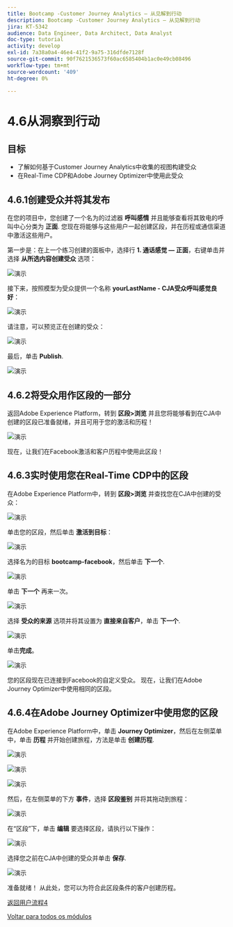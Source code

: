 ```yaml
---
title: Bootcamp -Customer Journey Analytics — 从见解到行动
description: Bootcamp -Customer Journey Analytics — 从见解到行动
jira: KT-5342
audience: Data Engineer, Data Architect, Data Analyst
doc-type: tutorial
activity: develop
exl-id: 7a38a0a4-46e4-41f2-9a75-316dfde7128f
source-git-commit: 90f7621536573f60ac6585404b1ac0e49cb08496
workflow-type: tm+mt
source-wordcount: '409'
ht-degree: 0%

---
```


# 4.6从洞察到行动

## 目标

- 了解如何基于Customer Journey Analytics中收集的视图构建受众
- 在Real-Time CDP和Adobe Journey Optimizer中使用此受众

## 4.6.1创建受众并将其发布

在您的项目中，您创建了一个名为的过滤器 **呼叫感情** 并且能够查看将其致电的呼叫中心分类为 **正面**. 您现在将能够与这些用户一起创建区段，并在历程或通信渠道中激活这些用户。

第一步是：在上一个练习创建的面板中，选择行 **1. 通话感觉 — 正面**，右键单击并选择 **从所选内容创建受众** 选项：

![演示](./images/aud1.png)

接下来，按照模型为受众提供一个名称 **yourLastName - CJA受众呼叫感觉良好**：

![演示](./images/aud2.png)

请注意，可以预览正在创建的受众：

![演示](./images/aud3.png)

最后，单击 **Publish**.

![演示](./images/aud4.png)

## 4.6.2将受众用作区段的一部分

返回Adobe Experience Platform，转到 **区段>浏览** 并且您将能够看到在CJA中创建的区段已准备就绪，并且可用于您的激活和历程！

![演示](./images/aud5.png)

现在，让我们在Facebook激活和客户历程中使用此区段！

## 4.6.3实时使用您在Real-Time CDP中的区段

在Adobe Experience Platform中，转到 **区段>浏览** 并查找您在CJA中创建的受众：

![演示](./images/aud6.png)

单击您的区段，然后单击 **激活到目标**：

![演示](./images/aud7.png)

选择名为的目标 **bootcamp-facebook**，然后单击 **下一个**.

![演示](./images/aud8.png)

单击 **下一个** 再来一次。

![演示](./images/aud9.png)

选择 **受众的来源** 选项并将其设置为 **直接来自客户**，单击 **下一个**.

![演示](./images/aud10.png)

单击&#x200B;**完成**。

![演示](./images/aud11.png)

您的区段现在已连接到Facebook的自定义受众。 现在，让我们在Adobe Journey Optimizer中使用相同的区段。

## 4.6.4在Adobe Journey Optimizer中使用您的区段

在Adobe Experience Platform中，单击 **Journey Optimizer**，然后在左侧菜单中，单击 **历程** 并开始创建旅程，方法是单击 **创建历程**.

![演示](./images/aud20.png)

![演示](./images/aud21.png)

![演示](./images/aud22.png)

然后，在左侧菜单的下方 **事件**，选择 **区段鉴别** 并将其拖动到旅程：

![演示](./images/aud23.png)

在“区段”下，单击 **编辑** 要选择区段，请执行以下操作：

![演示](./images/aud24.png)

选择您之前在CJA中创建的受众并单击  **保存**.

![演示](./images/aud25.png)

准备就绪！ 从此处，您可以为符合此区段条件的客户创建历程。

[返回用户流程4](./uc4.md)

[Voltar para todos os módulos](./../../overview.md)
